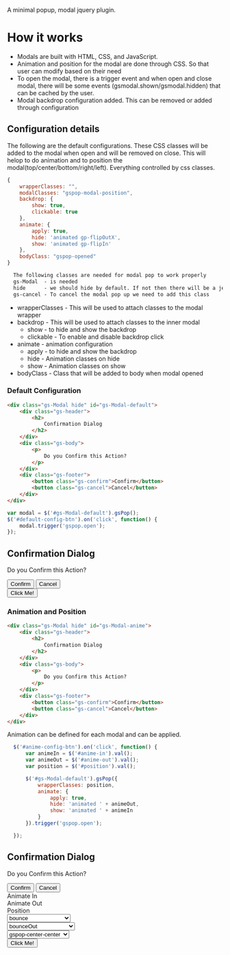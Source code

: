 A minimal popup, modal jquery plugin.
# How it works

*   Modals are built with HTML, CSS, and JavaScript.
*   Animation and position for the modal are done through CSS. So that user can modify based on their need
*   To open the modal, there is a trigger event and when open and close modal, there will be some events (gsmodal.shown/gsmodal.hidden) that can be cached by the user.
*   Modal backdrop configuration added. This can be removed or added through configuration

## Configuration details

The following are the default configurations. These CSS classes will be added to the modal when open and will be removed on close.
This will helop to do animation and to position the modal(top/center/bottom/right/left). Everything controlled by css classes.

``` js
{
    wrapperClasses: "",
    modalClasses: "gspop-modal-position",
    backdrop: {
        show: true,
        clickable: true
    },
    animate: {
        apply: true,
        hide: 'animated gp-flipOutX',
        show: 'animated gp-flipIn'
    },
    bodyClass: "gspop-opened"
}
```
``` html
  The following classes are needed for modal pop to work properly
  gs-Modal  - is needed
  hide      - we should hide by default. If not then there will be a jerk
  gs-cancel - To cancel the modal pop up we need to add this class
```

* wrapperClasses - This will be used to attach classes to the modal wrapper
* backdrop    - This will be used to attach classes to the inner modal
  + show      - to hide and show the backdrop
  + clickable - To enable and disable backdrop click
* animate     - animation configuration
  + apply     - to hide and show the backdrop
  + hide      - Animation classes on hide
  + show      - Animation classes on show
* bodyClass   - Class that will be added to body when modal opened

### Default Configuration

``` html
<div class="gs-Modal hide" id="gs-Modal-default">
    <div class="gs-header">
        <h2>
            Confirmation Dialog
        </h2>
    </div>
    <div class="gs-body">
        <p>
            Do you Confirm this Action?
        </p>
    </div>
    <div class="gs-footer">
        <button class="gs-confirm">Confirm</button>
        <button class="gs-cancel">Cancel</button>
    </div>
</div>
```

``` js
var modal = $('#gs-Modal-default').gsPop();
$('#default-config-btn').on('click', function() {
    modal.trigger('gspop.open');
});
```

<div class="gs-Modal hide" id="gs-Modal-default">
    <div class="gs-header">
        <h2>
            Confirmation Dialog
        </h2>
    </div>
    <div class="gs-body">
        <p>
            Do you Confirm this Action?
        </p>
    </div>
    <div class="gs-footer">
        <button class="gs-confirm">Confirm</button>
        <button class="gs-cancel">Cancel</button>
    </div>
</div>

<button class="ui secondary button" id="default-config-btn">
  Click Me!
</button>

### Animation and Position

``` html
<div class="gs-Modal hide" id="gs-Modal-anime">
    <div class="gs-header">
        <h2>
            Confirmation Dialog
        </h2>
    </div>
    <div class="gs-body">
        <p>
            Do you Confirm this Action?
        </p>
    </div>
    <div class="gs-footer">
        <button class="gs-confirm">Confirm</button>
        <button class="gs-cancel">Cancel</button>
    </div>
</div>
```

Animation can be defined for each modal and can be applied.

``` js
  $('#anime-config-btn').on('click', function() {
      var animeIn = $('#anime-in').val();
      var animeOut = $('#anime-out').val();
      var position = $('#position').val();

      $('#gs-Modal-default').gsPop({
          wrapperClasses: position,
          animate: {
              apply: true,
              hide: 'animated ' + animeOut,
              show: 'animated ' + animeIn
          }
      }).trigger('gspop.open');

  });
```

<div class="gs-Modal hide" id="gs-Modal-anime">
    <div class="gs-header">
        <h2>
            Confirmation Dialog
        </h2>
    </div>
    <div class="gs-body">
        <p>
            Do you Confirm this Action?
        </p>
    </div>
    <div class="gs-footer">
        <button class="gs-confirm">Confirm</button>
        <button class="gs-cancel">Cancel</button>
    </div>
</div>
  <div class="container">

<div class="row"><div  class="col-3">Animate In</div>  <div  class="col-3">Animate Out</div>  <div  class="col-3">Position</div>  </div>
      <div class="row">
        <div class="col-3">
          <select class="ui dropdown" id="anime-in">
            <optgroup label="Attention Seekers">
              <option value="bounce">bounce</option>
              <option value="flash">flash</option>
              <option value="pulse">pulse</option>
              <option value="rubberBand">rubberBand</option>
              <option value="shake">shake</option>
              <option value="swing">swing</option>
              <option value="tada">tada</option>
              <option value="wobble">wobble</option>
              <option value="jello">jello</option>
              <option value="heartBeat">heartBeat</option>
            </optgroup>
            <optgroup label="Bouncing Entrances">
              <option value="bounceIn">bounceIn</option>
              <option value="bounceInDown">bounceInDown</option>
              <option value="bounceInLeft">bounceInLeft</option>
              <option value="bounceInRight">bounceInRight</option>
              <option value="bounceInUp">bounceInUp</option>
            </optgroup>
            <optgroup label="Fading Entrances">
              <option value="fadeIn">fadeIn</option>
              <option value="fadeInDown">fadeInDown</option>
              <option value="fadeInDownBig">fadeInDownBig</option>
              <option value="fadeInLeft">fadeInLeft</option>
              <option value="fadeInLeftBig">fadeInLeftBig</option>
              <option value="fadeInRight">fadeInRight</option>
              <option value="fadeInRightBig">fadeInRightBig</option>
              <option value="fadeInUp">fadeInUp</option>
              <option value="fadeInUpBig">fadeInUpBig</option>
            </optgroup>
            <optgroup label="Flippers">
              <option value="flip">flip</option>
              <option value="flipInX">flipInX</option>
              <option value="flipInY">flipInY</option>
            </optgroup>
            <optgroup label="Lightspeed">
              <option value="lightSpeedIn">lightSpeedIn</option>
            </optgroup>
            <optgroup label="Rotating Entrances">
              <option value="rotateIn">rotateIn</option>
              <option value="rotateInDownLeft">rotateInDownLeft</option>
              <option value="rotateInDownRight">rotateInDownRight</option>
              <option value="rotateInUpLeft">rotateInUpLeft</option>
              <option value="rotateInUpRight">rotateInUpRight</option>
            </optgroup>
            <optgroup label="Sliding Entrances">
              <option value="slideInUp">slideInUp</option>
              <option value="slideInDown">slideInDown</option>
              <option value="slideInLeft">slideInLeft</option>
              <option value="slideInRight">slideInRight</option>
            </optgroup>         
            <optgroup label="Zoom Entrances">
              <option value="zoomIn">zoomIn</option>
              <option value="zoomInDown">zoomInDown</option>
              <option value="zoomInLeft">zoomInLeft</option>
              <option value="zoomInRight">zoomInRight</option>
              <option value="zoomInUp">zoomInUp</option>
            </optgroup>  
            <optgroup label="Specials">
              <option value="jackInTheBox">jackInTheBox</option>
              <option value="rollOut">rollOut</option>
            </optgroup>
      </select>
        </div>
        <div class="col-3">
          <select class="ui dropdown"  id="anime-out">
                <optgroup label="Bouncing Exits">
                  <option value="bounceOut">bounceOut</option>
                  <option value="bounceOutDown">bounceOutDown</option>
                  <option value="bounceOutLeft">bounceOutLeft</option>
                  <option value="bounceOutRight">bounceOutRight</option>
                  <option value="bounceOutUp">bounceOutUp</option>
                </optgroup>
                <optgroup label="Fading Exits">
                  <option value="fadeOut">fadeOut</option>
                  <option value="fadeOutDown">fadeOutDown</option>
                  <option value="fadeOutDownBig">fadeOutDownBig</option>
                  <option value="fadeOutLeft">fadeOutLeft</option>
                  <option value="fadeOutLeftBig">fadeOutLeftBig</option>
                  <option value="fadeOutRight">fadeOutRight</option>
                  <option value="fadeOutRightBig">fadeOutRightBig</option>
                  <option value="fadeOutUp">fadeOutUp</option>
                  <option value="fadeOutUpBig">fadeOutUpBig</option>
                </optgroup>
                <optgroup label="Lightspeed">
                  <option value="lightSpeedOut">lightSpeedOut</option>
                </optgroup>
                <optgroup label="Rotating Entrances">
                  <option value="rotateInUpLeft">rotateInUpLeft</option>
                  <option value="rotateInUpRight">rotateInUpRight</option>
                </optgroup>
                <optgroup label="Rotating Exits">
                  <option value="rotateOut">rotateOut</option>
                  <option value="rotateOutDownLeft">rotateOutDownLeft</option>
                  <option value="rotateOutDownRight">rotateOutDownRight</option>
                  <option value="rotateOutUpLeft">rotateOutUpLeft</option>
                  <option value="rotateOutUpRight">rotateOutUpRight</option>
                </optgroup>
                <optgroup label="Sliding Exits">
                  <option value="slideOutUp">slideOutUp</option>
                  <option value="slideOutDown">slideOutDown</option>
                  <option value="slideOutLeft">slideOutLeft</option>
                  <option value="slideOutRight">slideOutRight</option>
                </optgroup>
                <optgroup label="Zoom Exits">
                  <option value="zoomOut">zoomOut</option>
                  <option value="zoomOutDown">zoomOutDown</option>
                  <option value="zoomOutLeft">zoomOutLeft</option>
                  <option value="zoomOutRight">zoomOutRight</option>
                  <option value="zoomOutUp">zoomOutUp</option>
                </optgroup>
                <optgroup label="Specials">
                  <option value="hinge">hinge</option>
                  <option value="rollOut">rollOut</option>
                </optgroup>
          </select>
        </div>
        <div class="col-3">
          <select class="ui dropdown" id="position">
            <option value="gspop-center-center">gspop-center-center</option>
            <option value="gspop-center-right">gspop-center-right</option>
            <option value="gspop-center-left">gspop-center-left</option>
            <option value="gspop-top-center">gspop-top-center</option>
            <option value="gspop-top-left">gspop-top-left</option>
            <option value="gspop-top-right">gspop-top-right</option>
            <option value="gspop-right-center">gspop-right-center</option>
            <option value="gspop-right-bottom">gspop-right-bottom</option>
            <option value="gspop-bottom-center">gspop-bottom-center</option>
            <option value="gspop-bottom-left">gspop-bottom-left</option>
          </select>
        </div>
      </div>
      <div class="row">
        <div class="col-12">
            <button class="fluid ui button" id="anime-config-btn">
              Click Me!
            </button>
          </div>
        </div>
    </div>

